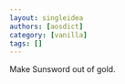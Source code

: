 ```yaml
---
layout: singleidea
authors: [aosdict]
category: [vanilla]
tags: []
---
```

Make Sunsword out of gold.
